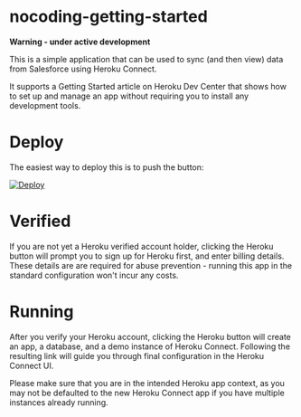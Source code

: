 # nocoding-getting-started

**Warning - under active development**

This is a simple application that can be used to sync (and then view) data from Salesforce using Heroku Connect.

It supports a Getting Started article on Heroku Dev Center that shows how to set up and manage an app without requiring you to install any development tools.

# Deploy

The easiest way to deploy this is to push the button:

[![Deploy](https://www.herokucdn.com/deploy/button.png)](https://heroku.com/deploy)


# Verified

If you are not yet a Heroku verified account holder, clicking the Heroku button will prompt you to sign up for Heroku first, and enter billing details.  These details are are required for abuse prevention - running this app in the standard configuration won't incur any costs.

# Running

After you verify your Heroku account, clicking the Heroku button will create an app, a database, and a demo instance of Heroku Connect.  Following the resulting link will guide you through final configuration in the Heroku Connect UI.

Please make sure that you are in the intended Heroku app context, as you may not be defaulted to the new Heroku Connect app if you have multiple instances already running.
